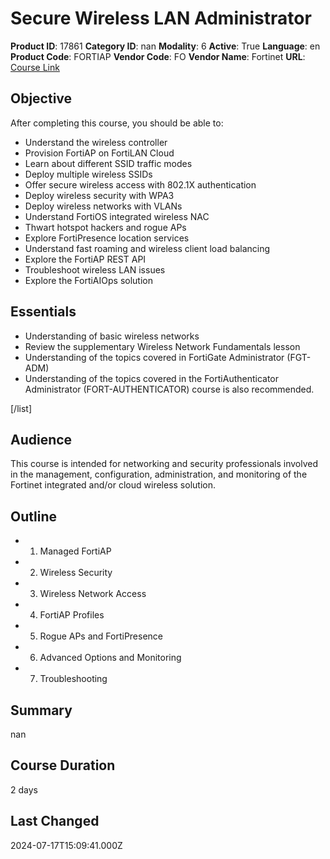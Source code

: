 # Secure Wireless LAN Administrator

**Product ID**: 17861
**Category ID**: nan
**Modality**: 6
**Active**: True
**Language**: en
**Product Code**: FORTIAP
**Vendor Code**: FO
**Vendor Name**: Fortinet
**URL**: [Course Link](https://www.fastlaneus.com/course/fortinet-fortiap)

## Objective
After completing this course, you should be able to:



- Understand the wireless controller
- Provision FortiAP on FortiLAN Cloud
- Learn about different SSID traffic modes
- Deploy multiple wireless SSIDs
- Offer secure wireless access with 802.1X authentication
- Deploy wireless security with WPA3
- Deploy wireless networks with VLANs
- Understand FortiOS integrated wireless NAC
- Thwart hotspot hackers and rogue APs
- Explore FortiPresence location services
- Understand fast roaming and wireless client load balancing
- Explore the FortiAP REST API
- Troubleshoot wireless LAN issues
- Explore the FortiAIOps solution

## Essentials
- Understanding of basic wireless networks
- Review the supplementary Wireless Network Fundamentals lesson
- Understanding of the topics covered in FortiGate Administrator (FGT-ADM)
- Understanding of the topics covered in the FortiAuthenticator Administrator (FORT-AUTHENTICATOR) course is also recommended.

[/list]

## Audience
This course is intended for networking and security professionals involved in the management, configuration, administration, and monitoring of the Fortinet integrated and/or cloud wireless solution.

## Outline
- 1. Managed FortiAP
- 2. Wireless Security
- 3. Wireless Network Access
- 4. FortiAP Profiles
- 5. Rogue APs and FortiPresence
- 6. Advanced Options and Monitoring
- 7. Troubleshooting

## Summary
nan

## Course Duration
2 days

## Last Changed
2024-07-17T15:09:41.000Z
